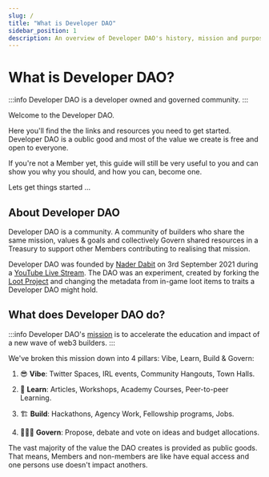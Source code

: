 ```yaml
---
slug: /
title: "What is Developer DAO"
sidebar_position: 1
description: An overview of Developer DAO's history, mission and purpose.
---
```


# What is Developer DAO?

:::info
Developer DAO is a developer owned and governed community.
:::

Welcome to the Developer DAO.

Here you'll find the the links and resources you need to get started. Developer DAO is a oublic good and most of the value we create is free and open to everyone.

If you're not a Member yet, this guide will still be very useful to you and can show you why you should, and how you can, become one.

Lets get things started ...

## About Developer DAO

Developer DAO is a community. A community of builders who share the same mission, values & goals and collectively Govern shared resources in a Treasury to support other Members contributing to realising that mission.

Developer DAO was founded by [Nader Dabit](https://twitter.com/dabit3) on 3rd September 2021 during a [YouTube Live Stream](https://www.youtube.com/watch?v=NcOQG4Cpbdk&t=5s). The DAO was an experiment, created by forking the [Loot Project](https://www.lootproject.com/) and changing the metadata from in-game loot items to traits a Developer DAO might hold.

## What does Developer DAO do?

:::info
Developer DAO's [mission](https://snapshot.org/#/devdao.eth/proposal/QmdZQD8h28PiWwwsdJo5mD2DBdC7BvYzrktmbsMoP4AcP6) is to accelerate the education and impact of a new wave of web3 builders.
:::

We've broken this mission down into 4 pillars: Vibe, Learn, Build & Govern:

1. 😎 **Vibe**: Twitter Spaces, IRL events, Community Hangouts, Town Halls.

2. 🧠 **Learn**: Articles, Workshops, Academy Courses, Peer-to-peer Learning.

3. 🏗️ **Build**: Hackathons, Agency Work, Fellowship programs, Jobs.

4. 👩🏽‍⚖️ **Govern**: Propose, debate and vote on ideas and budget allocations.

The vast majority of the value the DAO creates is provided as public goods. That means, Members and non-members are like have equal access and one persons use doesn't impact anothers.
